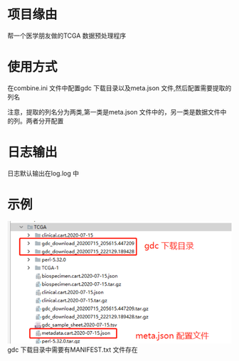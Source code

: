 # 项目缘由

帮一个医学朋友做的TCGA 数据预处理程序

# 使用方式

在combine.ini 文件中配置gdc 下载目录以及meta.json 文件,然后配置需要提取的列名

注意，提取的列名分为两类,第一类是meta.json 文件中的，另一类是数据文件中的列。两者分开配置

# 日志输出

日志默认输出在log.log 中

# 示例

![示例](./pics/show.png)
gdc 下载目录中需要有MANIFEST.txt 文件存在
